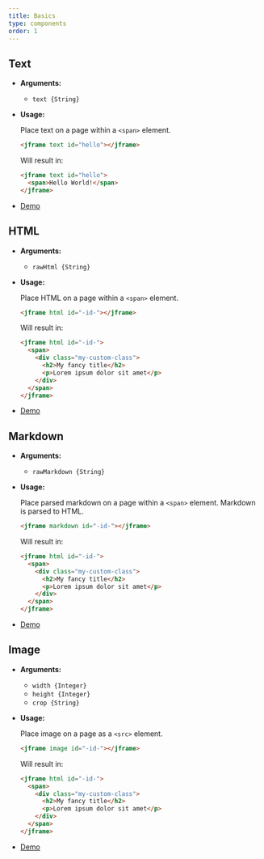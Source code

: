 ```yaml
---
title: Basics
type: components
order: 1
---
```


## Text

- **Arguments:**
  - `text {String}`

- **Usage:**

  Place text on a page within a `<span>` element.

  ``` html
  <jframe text id="hello"></jframe>
  ```

  Will result in:

  ``` html
  <jframe text id="hello">
    <span>Hello World!</span>
  </jframe>
  ```

- [Demo]()


## HTML

- **Arguments:**
  - `rawHtml {String}`

- **Usage:**

  Place HTML on a page within a `<span>` element.

  ``` html
  <jframe html id="-id-"></jframe>
  ```

  Will result in:

  ``` html
  <jframe html id="-id-">
    <span>
      <div class="my-custom-class">
        <h2>My fancy title</h2>
        <p>Lorem ipsum dolor sit amet</p>
      </div>
    </span>
  </jframe>
  ```

- [Demo]()

## Markdown

- **Arguments:**
  - `rawMarkdown {String}`

- **Usage:**

  Place parsed markdown on a page within a `<span>` element. Markdown is parsed to HTML.

  ``` html
  <jframe markdown id="-id-"></jframe>
  ```

  Will result in:

  ``` html
  <jframe html id="-id-">
    <span>
      <div class="my-custom-class">
        <h2>My fancy title</h2>
        <p>Lorem ipsum dolor sit amet</p>
      </div>
    </span>
  </jframe>
  ```

- [Demo]()


## Image

- **Arguments:**
  - `width {Integer}`
  - `height {Integer}`
  - `crop {String}`

- **Usage:**

  Place image on a page as a `<src>` element.

  ``` html
  <jframe image id="-id-"></jframe>
  ```

  Will result in:

  ``` html
  <jframe html id="-id-">
    <span>
      <div class="my-custom-class">
        <h2>My fancy title</h2>
        <p>Lorem ipsum dolor sit amet</p>
      </div>
    </span>
  </jframe>
  ```

- [Demo]()
